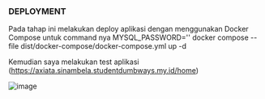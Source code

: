 ### DEPLOYMENT

Pada tahap ini melakukan deploy aplikasi dengan menggunakan Docker Compose untuk command nya MYSQL_PASSWORD='<some password>' docker compose --file dist/docker-compose/docker-compose.yml up -d

Kemudian saya melakukan test aplikasi (https://axiata.sinambela.studentdumbways.my.id/home)

![image](https://github.com/sinambela99/axiata-test/assets/80032508/49bf62c4-cbf3-45a3-b839-6423f42106ee)

